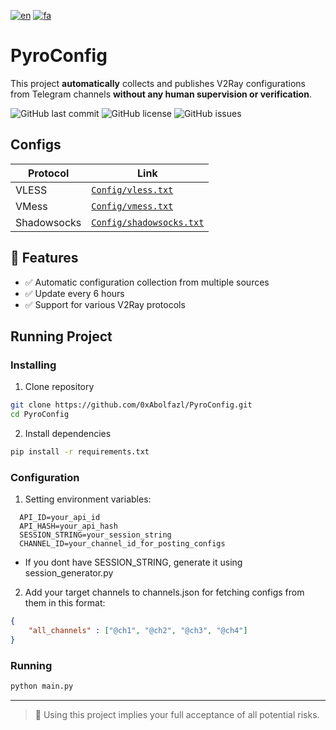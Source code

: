 [![en](https://img.shields.io/badge/lang-en-red.svg)](https://github.com/0xAbolfazl/PyroConfig/blob/main/README.md)
[![fa](https://img.shields.io/badge/lang-fa-blue.svg)](https://github.com/0xAbolfazl/PyroConfig/blob/main/README.fa.md)
# PyroConfig
This project **automatically** collects and publishes V2Ray configurations from Telegram channels **without any human supervision or verification**.


![GitHub last commit](https://img.shields.io/github/last-commit/0xAbolfazl/PyroConfig)
![GitHub license](https://img.shields.io/github/license/0xAbolfazl/PyroConfig)
![GitHub issues](https://img.shields.io/github/issues/0xAbolfazl/PyroConfig)

## Configs 

| Protocol      | Link                           |
|---------------|--------------------------------|
| VLESS         | [`Config/vless.txt`](Configs/vless.txt)         |
| VMess         | [`Config/vmess.txt`](Configs/vmess.txt)         |
| Shadowsocks   | [`Config/shadowsocks.txt`](Configs/shadowsocks.txt) |


## 🚀 Features

- ✅ Automatic configuration collection from multiple sources
- ✅ Update every 6 hours
- ✅ Support for various V2Ray protocols

##  Running Project

### Installing
  1. Clone repository
  ```bash
  git clone https://github.com/0xAbolfazl/PyroConfig.git
  cd PyroConfig
  ```
  2. Install dependencies
  ```bash
  pip install -r requirements.txt
  ```
  
### Configuration
  
   1. Setting environment variables:
  ```env
    API_ID=your_api_id
    API_HASH=your_api_hash
    SESSION_STRING=your_session_string
    CHANNEL_ID=your_channel_id_for_posting_configs
  ```
  - If you dont have SESSION_STRING, generate it using session_generator.py
  
  2. Add your target channels to channels.json for fetching configs from them in this format:
  ```json
  {
      "all_channels" : ["@ch1", "@ch2", "@ch3", "@ch4"]
  }
  ```
### Running

```python
python main.py
```
---
> 🚨 Using this project implies your full acceptance of all potential risks.

